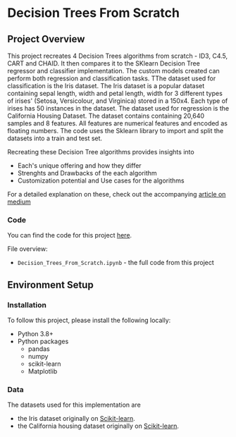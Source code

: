 # Decision Trees From Scratch


## Project Overview
This project recreates 4 Decision Trees algorithms from scratch - ID3, C4.5, CART and CHAID. It then compares it to the SKlearn Decision Tree regressor and classifier implementation. The custom models created can perform both regression and classification tasks. TThe dataset used for classification is the Iris dataset. The Iris dataset is a popular dataset containing sepal length, width and petal length, width for 3 different types of irises' (Setosa, Versicolour, and Virginica) stored in a 150x4. Each type of irises has 50 instances in the dataset. The dataset used for regression is the California Housing Dataset. The dataset contains containing 20,640 samples and 8 features. All features are numerical features and encoded as floating numbers. The code uses the Sklearn library to import and split the datasets into a train and test set.

Recreating these Decision Tree algorithms provides insights into

* Each's unique offering and how they differ 
* Strenghts and Drawbacks of the each algorithm
* Customization potential and Use cases for the algorithms

For a detailed explanation on these, check out the accompanying [article on medium](https://medium.com/@ayoakinkugbe/build-k-nearest-neighbors-knn-from-scratch-10dbc5b21254)

### Code
You can find the code for this project [here](https://github.com/ayoakin/Decision_Trees_From_Scratch/blob/main/Decision_Trees_From_Scratch.ipynb).

File overview:

* `Decision_Trees_From_Scratch.ipynb` - the full code from this project


## Environment Setup

### Installation
To follow this project, please install the following locally:

* Python 3.8+
* Python packages
  * pandas
  * numpy
  * scikit-learn
  * Matplotlib

### Data

The datasets used for this implementation are
* the Iris dataset originally on [Scikit-learn](https://scikit-learn.org/stable/auto_examples/datasets/plot_iris_dataset.html).
* the California housing dataset originally on [Scikit-learn](https://scikit-learn.org/stable/modules/generated/sklearn.datasets.fetch_california_housing.html).
